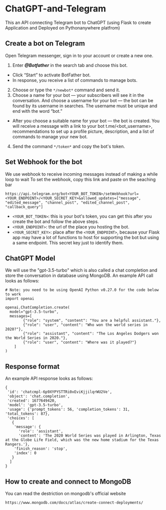# ChatGPT-and-Telegram
This an API connecting Telegram bot to ChatGPT (using Flask to create Application and Deployed on Pythonanywhere platfrom)
## Create a bot on Telegram
Open Telegram messenger, sign in to your account or create a new one.
1. Enter ***@Botfather*** in the search tab and choose this bot.
  - Click “Start” to activate BotFather bot.
  - In response, you receive a list of commands to manage bots.
2. Choose or type the ```*/newbot*``` command and send it.
3. Choose a name for your bot — your subscribers will see it in the conversation. And choose a username for your bot — the bot can be found by its username in searches. The username must be unique and end with the word “bot.”
  - After you choose a suitable name for your bot — the bot is created. You will receive a message with a link to your bot t.me/<bot_username>, recommendations to set up a profile picture, description, and a list of commands to manage your new bot.
4. Send the command ```*/token*``` and copy the bot's token.
## Set Webhook for the bot
We use webhook to receive incoming messages instead of making a while loop to wait
To set the webhook, copy this link and paste on the seaching bar
```
https://api.telegram.org/bot<YOUR_BOT_TOKEN>/setWebhook?url=<YOUR_ENDPOINT>/<YOUR_SECRET_KEY>&allowed_updates=["message", "edited_message", "channel_post", "edited_channel_post", "callback_query"]
```
- ```<YOUR_BOT_TOKEN>```: this is your bot's token, you can get this after you create the bot and follow the above steps.
- ```<YOUR_ENDPOINT>```: the url of the place you hosting the bot.
- ```<YOUR_SECRET_KEY>```: place after the ```<YOUR_ENDPOINT>```, because your Flask app may have a lot of functions to host for supporting the bot but using a same endpoint. This secret key just to identify them.
## ChatGPT Model
We will use the "gpt-3.5-turbo" which is also called a chat completion and store the conversation in database using MongoDB.
An example API call looks as follows:
```
# Note: you need to be using OpenAI Python v0.27.0 for the code below to work
import openai

openai.ChatCompletion.create(
  model="gpt-3.5-turbo",
  messages=[
        {"role": "system", "content": "You are a helpful assistant."},
        {"role": "user", "content": "Who won the world series in 2020?"},
        {"role": "assistant", "content": "The Los Angeles Dodgers won the World Series in 2020."},
        {"role": "user", "content": "Where was it played?"}
    ]
)
```
## Response format
An example API response looks as follows:
```
{
 'id': 'chatcmpl-6p9XYPYSTTRi0xEviKjjilqrWU2Ve',
 'object': 'chat.completion',
 'created': 1677649420,
 'model': 'gpt-3.5-turbo',
 'usage': {'prompt_tokens': 56, 'completion_tokens': 31, 'total_tokens': 87},
 'choices': [
   {
    'message': {
      'role': 'assistant',
      'content': 'The 2020 World Series was played in Arlington, Texas at the Globe Life Field, which was the new home stadium for the Texas Rangers.'},
    'finish_reason': 'stop',
    'index': 0
   }
  ]
}
```
## How to create and connect to MongoDB
You can read the destriction on mongodb's official website
```
https://www.mongodb.com/docs/atlas/create-connect-deployments/
```

